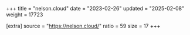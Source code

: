 +++
title = "nelson.cloud"
date = "2023-02-26"
updated = "2025-02-08"
weight = 17723

[extra]
source = "https://nelson.cloud/"
ratio = 59
size = 17
+++
